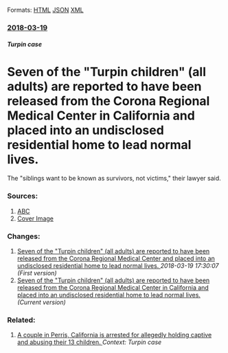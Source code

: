 
Formats: [HTML](/news/2018/03/19/seven-of-the-turpin-children-all-adults-are-reported-to-have-been-released-from-the-corona-regional-medical-center-in-california-and-pla.html)  [JSON](/news/2018/03/19/seven-of-the-turpin-children-all-adults-are-reported-to-have-been-released-from-the-corona-regional-medical-center-in-california-and-pla.json)  [XML](/news/2018/03/19/seven-of-the-turpin-children-all-adults-are-reported-to-have-been-released-from-the-corona-regional-medical-center-in-california-and-pla.xml)  

### [2018-03-19](/news/2018/03/19/index.md)

##### Turpin case
# Seven of the "Turpin children" (all adults) are reported to have been released from the Corona Regional Medical Center in California and placed into an undisclosed residential home to lead normal lives. 

The &quot;siblings want to be known as survivors, not victims,&quot; their lawyer said.


### Sources:

1. [ABC](http://abcnews.go.com/GMA/News/exclusive-siblings-allegedly-held-captive-experience-freedom-1st/story?id=53837445)
1. [Cover Image](https://s.abcnews.com/images/US/turpin-weddingBLURRED-ht-hb-180115_9_16x9_992.jpg)

### Changes:

1. [Seven of the "Turpin children" (all adults) are reported to have been released from the Corona Regional Medical Center and placed into an undisclosed residential home to lead normal lives. ](/news/2018/03/19/seven-of-the-turpin-children-all-adults-are-reported-to-have-been-released-from-the-corona-regional-medical-center-and-placed-into-an-un.md) _2018-03-19 17:30:07 (First version)_
1. [Seven of the "Turpin children" (all adults) are reported to have been released from the Corona Regional Medical Center in California and placed into an undisclosed residential home to lead normal lives. ](/news/2018/03/19/seven-of-the-turpin-children-all-adults-are-reported-to-have-been-released-from-the-corona-regional-medical-center-in-california-and-pla.md) _(Current version)_

### Related:

1. [A couple in Perris, California is arrested for allegedly holding captive and abusing their 13 children. ](/news/2018/01/14/a-couple-in-perris-california-is-arrested-for-allegedly-holding-captive-and-abusing-their-13-children.md) _Context: Turpin case_

